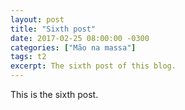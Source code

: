 ```yaml
---
layout: post
title: "Sixth post"
date: 2017-02-25 08:00:00 -0300
categories: ["Mão na massa"]
tags: t2
excerpt: The sixth post of this blog.
---
```

This is the sixth post.
